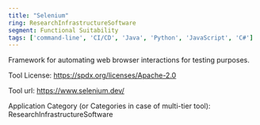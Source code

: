 ```yaml
---
title: "Selenium"
ring: ResearchInfrastructureSoftware
segment: Functional Suitability
tags: ['command-line', 'CI/CD', 'Java', 'Python', 'JavaScript', 'C#']
---
```

Framework for automating web browser interactions for testing purposes.

Tool License: https://spdx.org/licenses/Apache-2.0

Tool url: https://www.selenium.dev/

Application Category (or Categories in case of multi-tier tool): ResearchInfrastructureSoftware
